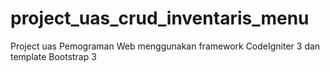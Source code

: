 # project_uas_crud_inventaris_menu
 Project uas Pemograman Web menggunakan framework CodeIgniter 3 dan template Bootstrap 3
